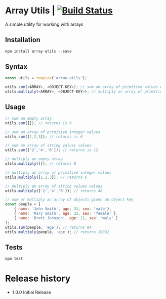 # Array Utils | [![Build Status](https://travis-ci.org/mshirlaw/array-utils.svg?branch=master)](https://travis-ci.org/mshirlaw/array-utils)

A simple utility for working with arrays 

## Installation

```javascript
npm install array-utils --save
```

## Syntax

```javascript
const utils = require('array-utils');

utils.sum(<ARRAY>, <OBJECT-KEY>); // sum an array of primitive values or objects
utils.multiply(<ARRAY>, <OBJECT-KEY>); // multiply an array of primitive values or objects

```

## Usage

```javascript
// sum an empty array
utils.sum([]); // returns is 0

// sum an array of primitive integer values
utils.sum([1,2,3]); // returns is 6

// sum an array of string values values
utils.sum(['2','4','6']); // returns is 12

// multiply an empty array
utils.multiply([]); // returns 0

// multiply an array of primitive integer values
utils.multiply([1,2,3]); // returns 6

// multiply an array of string values values
utils.multiply(['2','4','6']); // returns 48

// sum or mutliply an array of objects given an object key
const people = [
	{ name: 'John Smith', age: 31, sex: 'male'}, 
	{ name: 'Mary Smith', age: 32, sex: 'female' }, 
	{ name: 'Brett Johnson', age: 21, sex: 'male' }
];
utils.sum(people, 'age'); // returns 84
utils.multiply(people, 'age'); // returns 20832
```

## Tests

```javascript
npm test
```

# Release history

* 1.0.0 Initial Release